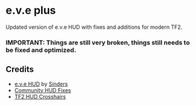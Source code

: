 <h1>e.v.e plus</h1>
  Updated version of e.v.e HUD with fixes and additions for modern TF2.  
 <h3>IMPORTANT: Things are still very broken, things still needs to be fixed and optimized.</h3>
 
<h2>Credits</h2>

  - <a href="https://gamebanana.com/mods/26852">e.v.e HUD</a> by <a href="https://gamebanana.com/members/522168">Sinders</a>
  - <a href="https://github.com/CriticalFlaw/TF2HUD-Fixes">Community HUD Fixes
  - <a href="https://github.com/Hypnootize/TF2-HUD-Crosshairs">TF2 HUD Crosshairs
